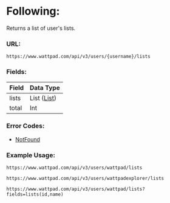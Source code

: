 # Following:

Returns a list of user's lists.

### URL:

`https://www.wattpad.com/api/v3/users/{username}/lists`

### Fields:

| Field | Data Type |
| - | - |
| lists | List ([List](../Data_Types/List.md)) |
| total | Int |

### Error Codes:

- [NotFound](../General/Error_Codes.md#1014)

### Example Usage:

`https://www.wattpad.com/api/v3/users/wattpad/lists`

`https://www.wattpad.com/api/v3/users/wattpadexplorer/lists`

`https://www.wattpad.com/api/v3/users/wattpad/lists?fields=lists(id,name)`
